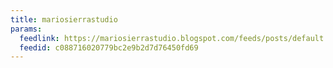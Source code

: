 ```yaml
---
title: mariosierrastudio
params:
  feedlink: https://mariosierrastudio.blogspot.com/feeds/posts/default
  feedid: c088716020779bc2e9b2d7d76450fd69
---
```

